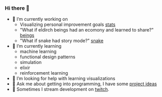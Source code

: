 ### Hi there 👋

- 🔭 I’m currently working on
  - Visualizing personal improvement goals [stats](https://github.com/joedaws/stats)
  - "What if eldirch beings had an ecomony and learned to share?" [beings](https://github.com/joedaws/beings)
  - "What if snake had story mode?" [snake](https://github.com/joedaws/snake)
- 🌱 I’m currently learning 
  - machine learning
  - functional design patterns
  - simulation
  - elixir
  - reinforcement learning
- 🤔 I’m looking for help with learning visualizations
- 💬 Ask me about getting into programming, I have some [project ideas](https://joedaws.github.io/projects/project_generator.html)
- 👀 Sometimes I stream development on [twitch](https://www.twitch.tv/wolajo).

<!--
**joedaws/joedaws** is a ✨ _special_ ✨ repository because its `README.md` (this file) appears on your GitHub profile.

Here are some ideas to get you started:



- 📫 How to reach me: ...
- 😄 Pronouns: ...
- ⚡ Fun fact: ...
-->
